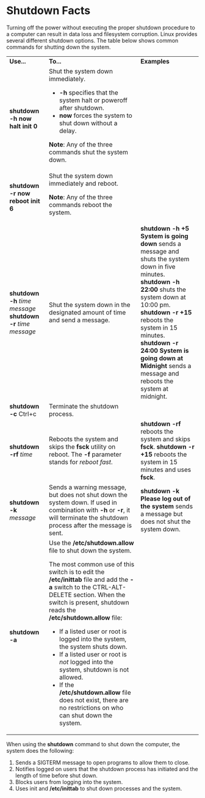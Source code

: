 # Shutdown Facts

Turning off the power without executing the proper shutdown procedure to a
computer can result in data loss and filesystem corruption. Linux provides
several different shutdown options. The table below shows common commands for
shutting down the system.

<table>

<tr> <td><b>Use...</b></td> <td><b>To...</b></td> <td><b>Examples</b></td>

</tr>

<tr> <td><b>shutdown -h now  
halt</b>  
<b>init 0</b> </td> <td>Shut the system down immediately.

<ul>

<li><b>-h</b> specifies that the system halt or poweroff after shutdown.

</li>

<li><b>now </b>forces the system to shut down without a delay.

</li>

</ul>

<b>Note</b>: Any of the three commands shut the system down.

</td> <td>   </td>

</tr>

<tr> <td><b>shutdown -r now  
reboot  
init 6</b> </td> <td>Shut the system down immediately and reboot.

<b>Note</b>: Any of the three commands reboot the system.

</td> <td> </td>

</tr>

<tr> <td><b>shutdown -h</b> <i>time message</i><b>  
shutdown -r</b> <i>time message</i></td> <td>Shut the system down in the
designated amount of time and send a message. </td> <td><b>shutdown -h +5</b>
<b>System is going down </b>sends a message and shuts the system down in five
minutes. <b>  
shutdown -h 22:00</b> shuts the system down at 10:00 pm.  
<b>shutdown -r +15</b> reboots the system in 15 minutes.  
<b>shutdown -r 24:00</b> <b>System is going down at Midnight </b>sends a
message and reboots the system at midnight. </td>

</tr>

<tr> <td><b>shutdown -c</b>  
Ctrl+c</td> <td>Terminate the shutdown process.</td> <td> </td>

</tr>

<tr> <td><b>shutdown -rf </b><i>time</i></td> <td>Reboots the system and skips
the <b>fsck</b> utility on reboot. The <b> -f</b> parameter stands for
<i>reboot fast</i>. </td> <td><b>shutdown -rf </b>reboots the system and skips
<b>fsck</b>. <b>  
shutdown -r +15</b> reboots the system in 15 minutes and uses <b>fsck</b>.
</td>

</tr>

<tr> <td><b>shutdown -k </b><i>message</i></td> <td>Sends a warning message,
but does not shut down the system down. If used in combination with<b> -h</b>
or <b>-r</b>, it will terminate the shutdown process after the message is
sent.</td> <td><b>shutdown -k Please log out of the system </b>sends a message
but does not shut the system down.</td>

</tr>

<tr> <td><b>shutdown -a</b></td> <td>Use the <b>/etc/shutdown.allow</b> file
to shut down the system.

The most common use of this switch is to edit the <b>/etc/inittab</b> file and
add the <b>-a</b> switch to the CTRL-ALT-DELETE section. When the switch is
present, shutdown reads the <b>/etc/shutdown.allow</b> file:

<ul>

<li>If a listed user or root is logged into the system, the system shuts down.

</li>

<li>If a listed user or root is <i>not</i> logged into the system, shutdown is
not allowed.

</li>

<li>If the <b>/etc/shutdown.allow</b> file does not exist, there are no
restrictions on who can shut down the system.

</li>

</ul> </td> <td> </td>

</tr> </table>

When using the **shutdown** command to shut down the computer, the system does
the following:

  1. Sends a SIGTERM message to open programs to allow them to close. 
  2. Notifies logged on users that the shutdown process has initiated and the length of time before shut down. 
  3. Blocks users from logging into the system. 
  4. Uses init and **/etc/inittab** to shut down processes and the system. 

